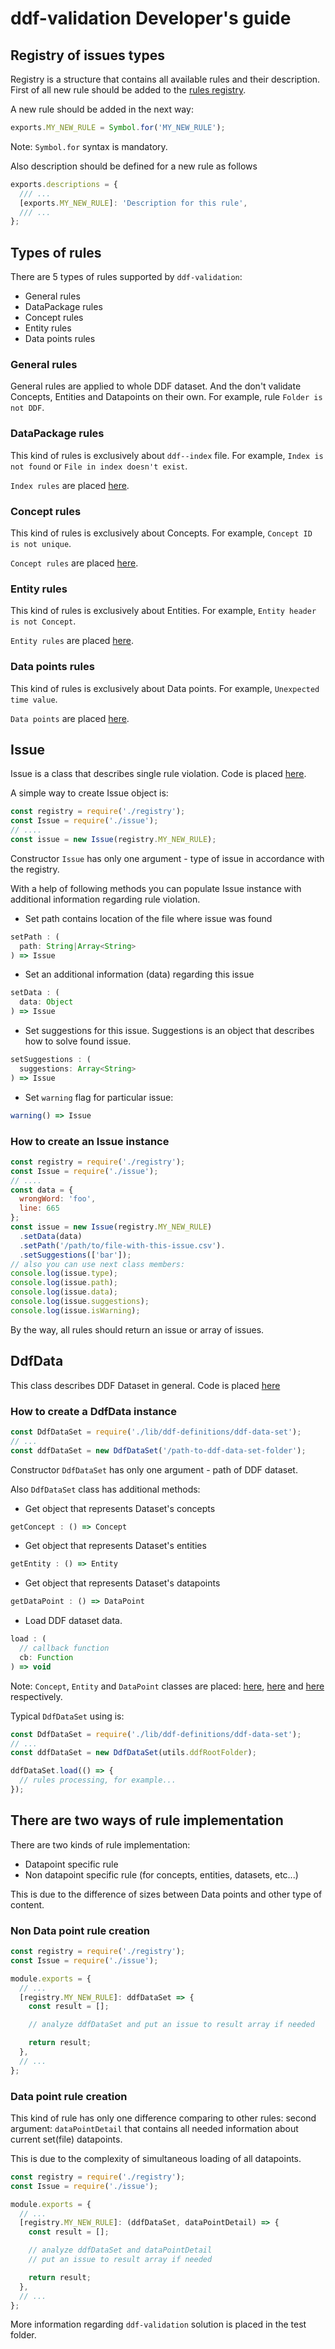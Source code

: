 # ddf-validation Developer's guide 

## Registry of issues types

Registry is a structure that contains all available rules and their description.
First of all new rule should be added to the [rules registry](../src/ddf-rules/registry.js).

A new rule should be added in the next way:

```javascript
exports.MY_NEW_RULE = Symbol.for('MY_NEW_RULE');
```

Note: `Symbol.for` syntax is mandatory.

Also description should be defined for a new rule as follows

```javascript
exports.descriptions = {
  /// ...
  [exports.MY_NEW_RULE]: 'Description for this rule',
  /// ...
};
```

## Types of rules

There are 5 types of rules supported by `ddf-validation`:

* General rules
* DataPackage rules
* Concept rules
* Entity rules
* Data points rules

### General rules

General rules are applied to whole DDF dataset. And the don't validate Concepts, Entities and 
Datapoints on their own. For example, rule `Folder is not DDF`.

### DataPackage rules

This kind of rules is exclusively about `ddf--index` file. For example, `Index is not found`
or `File in index doesn't exist`.

`Index rules` are placed [here](../src/ddf-rules/data-package-rules).

### Concept rules

This kind of rules is exclusively about Concepts. For example, `Concept ID is not unique`.

`Concept rules` are placed [here](../src/ddf-rules/concept-rules).

### Entity rules

This kind of rules is exclusively about Entities. For example, `Entity header is not Concept`.

`Entity rules` are placed [here](../src/ddf-rules/entity-rules).

### Data points rules

This kind of rules is exclusively about Data points. For example, `Unexpected time value`.

`Data points` are placed [here](../src/ddf-rules/data-point-rules).

## Issue

Issue is a class that describes single rule violation. Code is placed [here](../src/ddf-rules/issue.js).

A simple way to create Issue object is:

```javascript
const registry = require('./registry');
const Issue = require('./issue');
// ....
const issue = new Issue(registry.MY_NEW_RULE);
```

Constructor `Issue` has only one argument - type of issue in accordance with the registry.

With a help of following methods you can populate Issue instance with additional information regarding rule violation.

* Set path contains location of the file where issue was found

```javascript
setPath : (
  path: String|Array<String>
) => Issue
```

* Set an additional information (data) regarding this issue

```javascript
setData : (
  data: Object
) => Issue
```

* Set suggestions for this issue. Suggestions is an object that describes how to solve found issue.

```javascript
setSuggestions : (
  suggestions: Array<String>
) => Issue
```

* Set `warning` flag for particular issue:

```javascript
warning() => Issue
```

### How to create an Issue instance

```javascript
const registry = require('./registry');
const Issue = require('./issue');
// ....
const data = {
  wrongWord: 'foo',
  line: 665
};
const issue = new Issue(registry.MY_NEW_RULE)
  .setData(data)
  .setPath('/path/to/file-with-this-issue.csv').
  .setSuggestions(['bar']);
// also you can use next class members:
console.log(issue.type);
console.log(issue.path);
console.log(issue.data);
console.log(issue.suggestions);
console.log(issue.isWarning);
```

By the way, all rules should return an issue or array of issues.

## DdfData

This class describes DDF Dataset in general. Code is placed [here](../src/ddf-definition/ddf-data-set.js)

### How to create a DdfData instance

```javascript
const DdfDataSet = require('./lib/ddf-definitions/ddf-data-set');
// ...
const ddfDataSet = new DdfDataSet('/path-to-ddf-data-set-folder');
```

Constructor `DdfDataSet` has only one argument - path of DDF dataset.

Also `DdfDataSet` class has additional methods:

* Get object that represents Dataset's concepts

```javascript
getConcept : () => Concept
```

* Get object that represents Dataset's entities

```javascript
getEntity : () => Entity
```

* Get object that represents Dataset's datapoints

```javascript
getDataPoint : () => DataPoint
```

* Load DDF dataset data.

```javascript
load : (
  // callback function
  cb: Function
) => void
```

Note: `Concept`, `Entity` and `DataPoint` classes are placed:
[here](../src/ddf-definitions/concept.js), [here](../src/ddf-definitions/entity.js) and [here](../src/ddf-definitions/data-point.js) respectively.

Typical `DdfDataSet` using is:

```javascript
const DdfDataSet = require('./lib/ddf-definitions/ddf-data-set');
// ...
const ddfDataSet = new DdfDataSet(utils.ddfRootFolder);

ddfDataSet.load(() => {
  // rules processing, for example...
});
```

## There are two ways of rule implementation

There are two kinds of rule implementation:

* Datapoint specific rule
* Non datapoint specific rule (for concepts, entities, datasets, etc...)

This is due to the difference of sizes between Data points and other type of content. 

### Non Data point rule creation

```javascript
const registry = require('./registry');
const Issue = require('./issue');

module.exports = {
  // ...
  [registry.MY_NEW_RULE]: ddfDataSet => {
    const result = [];

    // analyze ddfDataSet and put an issue to result array if needed

    return result;
  },
  // ...
};
```

### Data point rule creation

This kind of rule has only one difference comparing to other rules: second argument: `dataPointDetail`
that contains all needed information about current set(file) datapoints.

This is due to the complexity of simultaneous loading of all datapoints.

```javascript
const registry = require('./registry');
const Issue = require('./issue');

module.exports = {
  // ...
  [registry.MY_NEW_RULE]: (ddfDataSet, dataPointDetail) => {
    const result = [];

    // analyze ddfDataSet and dataPointDetail
    // put an issue to result array if needed

    return result;
  },
  // ...
};
```

More information regarding `ddf-validation` solution is placed in the test folder.
